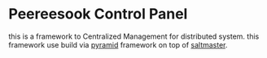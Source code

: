 # Peereesook Control Panel
this is a framework to Centralized Management for distributed system. 
this framework use build via [pyramid](docs.pylonsproject.org/en/latest/docs/pyramid.html) framework on top of [saltmaster](https://docs.saltstack.com/en/getstarted/).

